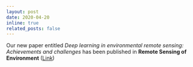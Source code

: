 ```yaml
---
layout: post
date: 2020-04-20
inline: true
related_posts: false
---
```


Our new paper entitled *Deep learning in environmental remote sensing: Achievements and challenges* has been published in **Remote Sensing of Environment** ([Link](https://www.sciencedirect.com/science/article/abs/pii/S0034425720300857))
